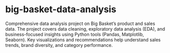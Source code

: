 # big-basket-data-analysis
Comprehensive data analysis project on Big Basket’s product and sales data. The project covers data cleaning, exploratory data analysis (EDA), and business-focused insights using Python tools (Pandas, Matplotlib, Seaborn). Key visualizations and recommendations help understand sales trends, brand diversity, and category performance. 
